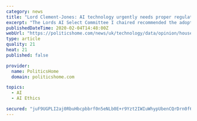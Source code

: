 ```yaml
---
category: news
title: "Lord Clement-Jones: AI technology urgently needs proper regulation beyond a voluntary ethics code"
excerpt: "The Lords AI Select Committee I chaired recommended the adoption of a set of ethics around the development of AI applications believing that in the main voluntary compliance was the way forward. But certain technologies need proper regulation now, beyond a voluntary ethics code. This is one such example and it is urgent. Lord Clement-Jones is a ..."
publishedDateTime: 2020-02-04T14:48:00Z
webUrl: "https://politicshome.com/news/uk/technology/data/opinion/house-lords/109632/lord-clement-jones-ai-technology-urgently-needs"
type: article
quality: 21
heat: 21
published: false

provider:
  name: PoliticsHome
  domain: politicshome.com

topics:
  - AI
  - AI Ethics

secured: "juF9UGPLI2aj0RbuHbcpbbrf0n5eNLb0E+r9Yzt2IWIuWhypUbenCQrDrn0f68p86e7mthPFE0oEXZg/QjYYdd9KhnNRFKRKiojlOxh4zfpaHM5seo2mdE7gPe3IEdNhZxsv7a2TEAs5cCZACwEJhD8pAP6gVSDNuMnYbOw18euFOoVpTVUAnShq9vzFk/qhw7S+AtaXallpPw56v9iBbvFidzcnwZByNf7EdnFtGEhGSZ/W5Yoo3cfhqK26jJaV0dQq8RMzHqcO8fxW8UEA6atdqNYufY3oc7/4wX+LEfSgygYEsWu9yqvm7+CZlJxfOSyrweDuT8iVd4jH+y8A4WhlCpuXpYE+F4YZC+MXtTv4LW1GyEsT5xGBaMF+jGUg1hhzl7sipfLeKzrFdJ9QB4G4NH2ykJi1KwAGJvFDO5MinaIl8p9gG6QYCX2vTy+r9a1nO2wCrprgso0k9XvZxYutLihhN4d6H9BPppqHyCU=;CDCeQ1LVO4qiG0Ei1QKc3A=="
---
```


